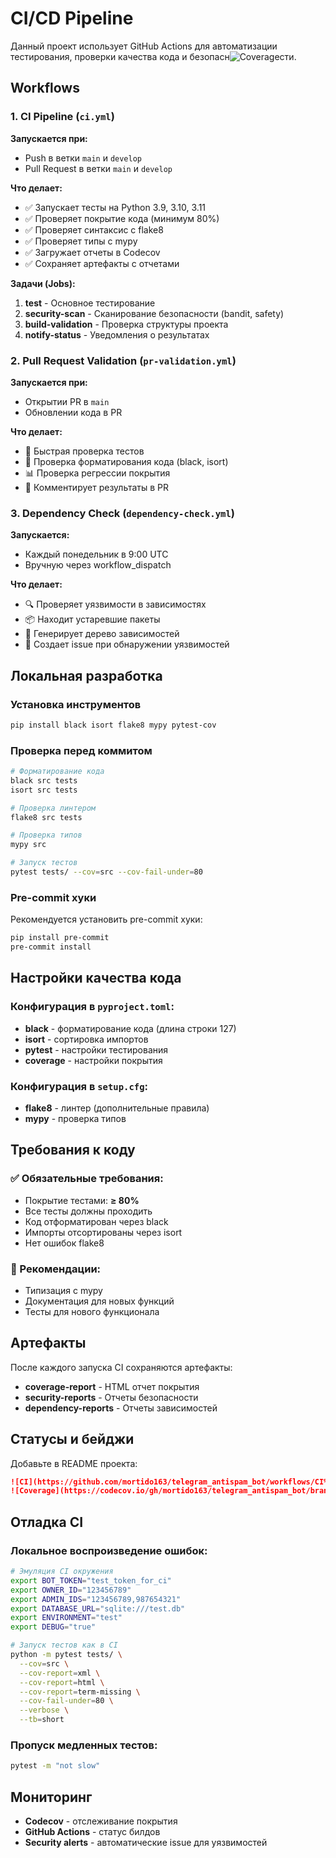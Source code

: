 # CI/CD Pipeline

Данный проект использует GitHub Actions для автоматизации тестирования, проверки качества кода и безопасн![Coverage](https://codecov.io/gh/mortido163/telegram_antispam_bot/branch/master/graph/badge.svg)сти.

## Workflows

### 1. CI Pipeline (`ci.yml`)

**Запускается при:**
- Push в ветки `main` и `develop`
- Pull Request в ветки `main` и `develop`

**Что делает:**
- ✅ Запускает тесты на Python 3.9, 3.10, 3.11
- ✅ Проверяет покрытие кода (минимум 80%)
- ✅ Проверяет синтаксис с flake8
- ✅ Проверяет типы с mypy
- ✅ Загружает отчеты в Codecov
- ✅ Сохраняет артефакты с отчетами

**Задачи (Jobs):**
1. **test** - Основное тестирование
2. **security-scan** - Сканирование безопасности (bandit, safety)
3. **build-validation** - Проверка структуры проекта
4. **notify-status** - Уведомления о результатах

### 2. Pull Request Validation (`pr-validation.yml`)

**Запускается при:**
- Открытии PR в `main`
- Обновлении кода в PR

**Что делает:**
- 🚀 Быстрая проверка тестов
- 🎨 Проверка форматирования кода (black, isort)
- 📊 Проверка регрессии покрытия
- 💬 Комментирует результаты в PR

### 3. Dependency Check (`dependency-check.yml`)

**Запускается:**
- Каждый понедельник в 9:00 UTC
- Вручную через workflow_dispatch

**Что делает:**
- 🔍 Проверяет уязвимости в зависимостях
- 📦 Находит устаревшие пакеты
- 🌳 Генерирует дерево зависимостей
- 🚨 Создает issue при обнаружении уязвимостей

## Локальная разработка

### Установка инструментов

```bash
pip install black isort flake8 mypy pytest-cov
```

### Проверка перед коммитом

```bash
# Форматирование кода
black src tests
isort src tests

# Проверка линтером
flake8 src tests

# Проверка типов
mypy src

# Запуск тестов
pytest tests/ --cov=src --cov-fail-under=80
```

### Pre-commit хуки

Рекомендуется установить pre-commit хуки:

```bash
pip install pre-commit
pre-commit install
```

## Настройки качества кода

### Конфигурация в `pyproject.toml`:
- **black** - форматирование кода (длина строки 127)
- **isort** - сортировка импортов
- **pytest** - настройки тестирования
- **coverage** - настройки покрытия

### Конфигурация в `setup.cfg`:
- **flake8** - линтер (дополнительные правила)
- **mypy** - проверка типов

## Требования к коду

### ✅ Обязательные требования:
- Покрытие тестами: **≥ 80%**
- Все тесты должны проходить
- Код отформатирован через black
- Импорты отсортированы через isort
- Нет ошибок flake8

### 🔧 Рекомендации:
- Типизация с mypy
- Документация для новых функций
- Тесты для нового функционала

## Артефакты

После каждого запуска CI сохраняются артефакты:
- **coverage-report** - HTML отчет покрытия
- **security-reports** - Отчеты безопасности
- **dependency-reports** - Отчеты зависимостей

## Статусы и бейджи

Добавьте в README проекта:

```markdown
![CI](https://github.com/mortido163/telegram_antispam_bot/workflows/CI%20Pipeline/badge.svg)
![Coverage](https://codecov.io/gh/mortido163/telegram_antispam_bot/branch/main/graph/badge.svg)
```

## Отладка CI

### Локальное воспроизведение ошибок:

```bash
# Эмуляция CI окружения
export BOT_TOKEN="test_token_for_ci"
export OWNER_ID="123456789"
export ADMIN_IDS="123456789,987654321"
export DATABASE_URL="sqlite:///test.db"
export ENVIRONMENT="test"
export DEBUG="true"

# Запуск тестов как в CI
python -m pytest tests/ \
  --cov=src \
  --cov-report=xml \
  --cov-report=html \
  --cov-report=term-missing \
  --cov-fail-under=80 \
  --verbose \
  --tb=short
```

### Пропуск медленных тестов:

```bash
pytest -m "not slow"
```

## Мониторинг

- **Codecov** - отслеживание покрытия
- **GitHub Actions** - статус билдов
- **Security alerts** - автоматические issue для уязвимостей
